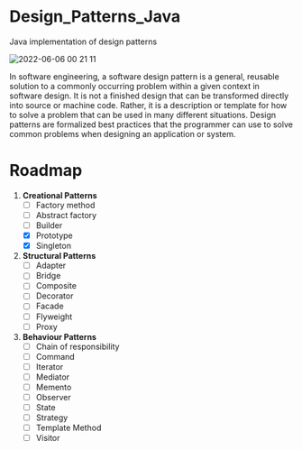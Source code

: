 # Design_Patterns_Java
Java implementation of design patterns

![2022-06-06 00 21 11](https://user-images.githubusercontent.com/98457577/172072983-ddc0c861-8f50-47e5-93ae-3b008bbcb12a.jpg)

In software engineering, a software design pattern is a general, reusable solution to a commonly occurring problem within a given context in software design. It is not a finished design that can be transformed directly into source or machine code. Rather, it is a description or template for how to solve a problem that can be used in many different situations. Design patterns are formalized best practices that the programmer can use to solve common problems when designing an application or system.

# Roadmap

1. **Creational Patterns**
    * [ ] Factory method
    * [ ] Abstract factory
    * [ ] Builder
    * [x] Prototype
    * [x] Singleton
     
2. **Structural Patterns**
   * [ ] Adapter
   * [ ] Bridge
   * [ ] Composite
   * [ ] Decorator
   * [ ] Facade
   * [ ] Flyweight
   * [ ] Proxy
   
3. **Behaviour Patterns**
   * [ ] Chain of responsibility
   * [ ] Command
   * [ ] Iterator
   * [ ] Mediator
   * [ ] Memento
   * [ ] Observer
   * [ ] State
   * [ ] Strategy
   * [ ] Template Method
   * [ ] Visitor
